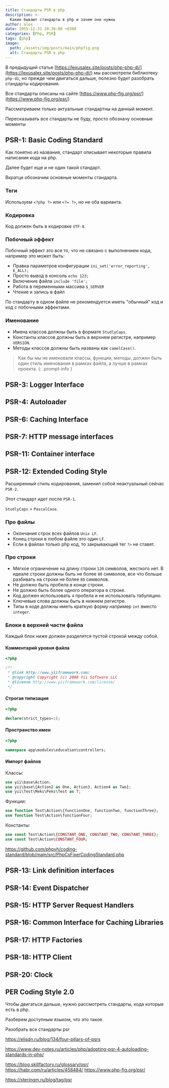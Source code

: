 ```yaml
---
title: Стандарты PSR в php
description: >-
  Какие бывают стандарты в php и зачем они нужны
author: alex
date: 2055-12-31 20:30:00 +0300
categories: [Php, PSR]
tags: [php]
image:
  path: /assets/img/posts/main/phpfig.png
  alt: Стандарты PSR в php
---
```


В предыдущей статье [https://lexusalex.site/posts/php-php-di/](https://lexusalex.site/posts/php-php-di/) мы рассмотрели библиотеку `php-di`, но прежде чем двигаться дальше, полезно будет разобрать стандарты кодирования. 

Все стандарты описаны на сайте [https://www.php-fig.org/psr/](https://www.php-fig.org/psr/)

Рассматриваем только актуальные стандартны на данный момент.

Пересказывать все стандарты не буду, просто обозначу основные моменты

## PSR-1: Basic Coding Standard

Как понятно из названия, стандарт описывает некоторые правила написания кода на php.

Далее будет еще и не один такой стандарт.

Вкратце обозначим основные моменты стандарта.

### Теги

Используем `<?php ?>` или `<?= ?>`, но не оба варианта.

### Кодировка

Код должен быть в кодировке `UTF-8`.

### Побочный эффект

Побочный эффект это все то, что не связано с выполнением кода, например это может быть:

- Правка параметров конфигурации `ini_set('error_reporting', E_ALL);`
- Просто вывод в консоль `echo 123;`
- Включение файла `include 'file';`
- Работа в переменными массива `$_SERVER`
- Чтение и запись в файл

По стандарту в одном файле не рекомендуется иметь "обычный" код и код с побочными эффектами.

### Именование

- Имена классов должны быть в формате `StudlyCaps`.
- Константы классов должны быть в верхнем регистре, например `VERSION`.
- Методы классов должны быть названы как `camelCase()`.

> Как бы мы не именовали классы, функции, методы, должен быть один стиль именования в рамках файла, а лучше в рамках проекта.
{: .prompt-info }

## PSR-3: Logger Interface

## PSR-4: Autoloader

## PSR-6: Caching Interface

## PSR-7: HTTP message interfaces

## PSR-11: Container interface

## PSR-12: Extended Coding Style

Расширенный стиль кодирования, заменил собой неактуальный сейчас `PSR-2`.

Этот стандарт идет после `PSR-1`.

`StudlyCaps` = `PascalCase`.

### Про файлы

- Окончания строк всех файлов `Unix LF`.
- Конец строки в любом файле это один `LF`.
- Если в файлах только php код, то закрывающий тег `?>` не ставят.

### Про строки

- Мягкое ограничение на длину строки `120` символов, жесткого нет. В идеале строки должны быть не более `80` символов, все что больше разбивать на строки не более `80` символов.
- Не должно быть пробела в конце строки.
- Не должно быть более одного оператора в строке.
- Код должен использовать `4` пробела и не использовать табуляцию.
- Ключевые слова должны быть в нижнем регистре.
- Типы в коде должны иметь краткую форму например `int` вместо `integer`.

### Блоки в верхней части файла

Каждый блок ниже должен разделятся пустой строкой между собой.

#### Комментарий уровня файла

````php
<?php

/**
 * @link http://www.yiiframework.com/
 * @copyright Copyright (c) 2008 Yii Software LLC
 * @license http://www.yiiframework.com/license/
 */
````

#### Строгая типизация

````php
<?php

declare(strict_types=1);
````

#### Пространство имен

````php
<?php

namespace app\modules\education\controllers;
````

#### Импорт файлов

Классы: 

````php
use yii\base\Action;
use yii\base\{Action2 as One, Action3, Action4 as Two};
use yii\Test\Meks\Peks\Test as T;
````

Функции:

````php
use function Test\Action\{functionOne, functionTwo, functionThree};
use function Test\Action\functionFour;
````

Константы:

````php
use const Test\Action\{CONSTANT_ONE, CONSTANT_TWO, CONSTANT_THREE};
use const Test\Action\CONSTANT_FOUR;
````

https://github.com/phpyh/coding-standard/blob/main/src/PhpCsFixerCodingStandard.php



## PSR-13: Link definition interfaces

## PSR-14: Event Dispatcher

## PSR-15: HTTP Server Request Handlers

## PSR-16: Common Interface for Caching Libraries

## PSR-17: HTTP Factories

## PSR-18: HTTP Client

## PSR-20: Clock

## PER Coding Style 2.0



Чтобы двигаться дальше, нужно рассмотреть стандарты, кода которые есть в php.

Разберем доступным языком, что это такое.

Разобрать все стандарты psr

https://elisdn.ru/blog/134/four-pillars-of-psrs

https://www.dev-notes.ru/articles/php/adopting-psr-4-autoloading-standards-in-php/

https://blog.skillfactory.ru/glossary/psr/
https://habr.com/ru/articles/458484/
https://www.php-fig.org/psr/

https://steringm.ru/blog/tag/psr
